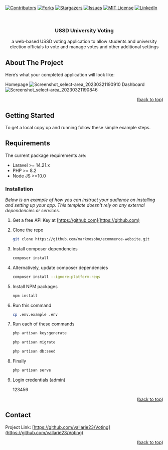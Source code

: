 <!-- PROJECT SHIELDS -->
<!--
*** I'm using markdown "reference style" links for readability.
*** Reference links are enclosed in brackets [ ] instead of parentheses ( ).
*** See the bottom of this document for the declaration of the reference variables
*** for contributors-url, forks-url, etc. This is an optional, concise syntax you may use.
*** https://www.markdownguide.org/basic-syntax/#reference-style-links
-->
[![Contributors][contributors-shield]][contributors-url]
[![Forks][forks-shield]][forks-url]
[![Stargazers][stars-shield]][stars-url]
[![Issues][issues-shield]][issues-url]
[![MIT License][license-shield]][license-url]
[![LinkedIn][linkedin-shield]][linkedin-url]

<!-- PROJECT LOGO -->
<br />
<div align="center">
  <a href="https://github.com/vallarie23/Voting">
<!--     <img src="images/logo.png" alt="Logo" width="80" height="80"> -->
  </a>

  <h3 align="center"> USSD University Voting</h3>

  <p align="center">
    a web-based USSD voting application to allow students and university election officials to vote and manage votes and other additional settings
    <br />

  </p>
</div>

<!-- ABOUT THE PROJECT -->
## About The Project
Here’s what your completed application will look like:

Homepage
![Screenshot_select-area_20230321190910](https://user-images.githubusercontent.com/34887895/226670418-24c8d817-7a27-49ed-a3cd-ebcbbcc22740.png)
Dashboard
![Screenshot_select-area_20230321190846](https://user-images.githubusercontent.com/34887895/226670447-fe66bf84-8d02-4085-93ef-28195181bd05.png)

<p align="right">(<a href="#top">back to top</a>)</p>

<!-- GETTING STARTED -->
## Getting Started

To get a local copy up and running follow these simple example steps.

## Requirements

The current package requirements are:

- Laravel >= 14.21.x
- PHP >= 8.2
- Node JS >=10.0

### Installation

_Below is an example of how you can instruct your audience on installing and setting up your app. This template doesn't rely on any external dependencies or services._

1. Get a free API Key at [https://github.com](https://github.com)
2. Clone the repo
   ```sh
   git clone https://github.com/markmosobo/ecommerce-website.git
   ```
3. Install composer dependencies
   ```sh
   composer install
   ```
3. Alternatively, update composer dependencies
   ```sh
   composer install --ignore-platform-reqs
   ```
4. Install NPM packages
   ```sh
   npm install
   ```
5. Run this command
   ```sh
   cp .env.example .env
   ```

6. Run each of these commands 
   ```sh
   php artisan key:generate
   ```
   ```sh
   php artisan migrate
   ```
   ```sh
   php artisan db:seed
   ```   
7. Finally
   ```sh
   php artisan serve
   ```  
8. Login credentials (admin)
     
    123456   
<p align="right">(<a href="#top">back to top</a>)</p>

<!-- CONTACT -->
## Contact


Project Link: [https://github.com/vallarie23/Voting](https://github.com/vallarie23/Voting)

<p align="right">(<a href="#top">back to top</a>)</p>

<!-- MARKDOWN LINKS & IMAGES -->
<!-- https://www.markdownguide.org/basic-syntax/#reference-style-links -->
[contributors-shield]: https://img.shields.io/github/contributors/vallarie23/Voting.svg?style=for-the-badge
[contributors-url]: https://github.com/vallarie23/Voting/graphs/contributors
[forks-shield]: https://img.shields.io/github/forks/vallarie23/Voting.svg?style=for-the-badge
[forks-url]: https://github.com/vallarie23/Voting/network/members
[stars-shield]: https://img.shields.io/github/stars/vallarie23/Voting.svg?style=for-the-badge
[stars-url]: https://github.com/vallarie23/Voting/stargazers
[issues-shield]: https://img.shields.io/github/issues/vallarie23/Voting.svg?style=for-the-badge
[issues-url]: https://github.com/vallarie23/Voting/issues
[license-shield]: https://img.shields.io/github/license/vallarie23/Voting.svg?style=for-the-badge
[license-url]: https://github.com/vallarie23/Voting/LICENSE.txt
[linkedin-shield]: https://img.shields.io/badge/-LinkedIn-black.svg?style=for-the-badge&logo=linkedin&colorB=555
[linkedin-url]: https://linkedin.com/in/mark-mosobo
[product-screenshot]: images/screenshot.png
